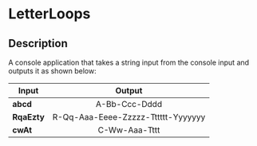# LetterLoops

## Description
A console application that takes a string input from the console input and outputs it as shown below:

| Input    |      Output    |
|----------|:--------------:|
| **abcd**     |  A-Bb-Ccc-Dddd |
| **RqaEzty**  |  R-Qq-Aaa-Eeee-Zzzzz-Tttttt-Yyyyyyy   |
| **cwAt**     | C-Ww-Aaa-Tttt |

